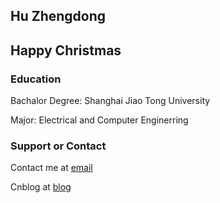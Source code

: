 ## Hu Zhengdong

## Happy Christmas

### Education

Bachalor Degree: Shanghai Jiao Tong University

Major: Electrical and Computer Enginerring



### Support or Contact

Contact me at [email](huzhengdong@sjtu.edu.cn)

Cnblog at [blog](https://www.cnblogs.com/huzdong/)
